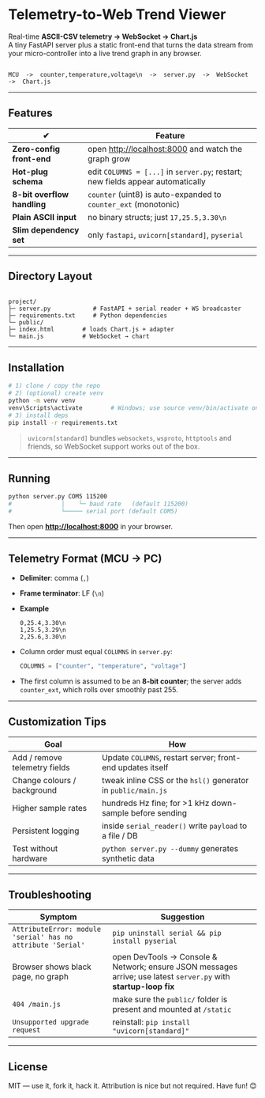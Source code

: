 # Telemetry-to-Web Trend Viewer

Real-time **ASCII-CSV telemetry → WebSocket → Chart.js**  
A tiny FastAPI server plus a static front-end that turns the data stream from your
micro-controller into a live trend graph in any browser.

```

MCU  ->  counter,temperature,voltage\n  ->  server.py  ->  WebSocket  ->  Chart.js

```

---

## Features

| ✔ | Feature |
|---|---------|
| **Zero-config front-end** &nbsp;| open <http://localhost:8000> and watch the graph grow |
| **Hot-plug schema** | edit `COLUMNS = [...]` in `server.py`; restart; new fields appear automatically |
| **8-bit overflow handling** | `counter` (uint8) is auto-expanded to `counter_ext` (monotonic) |
| **Plain ASCII input** | no binary structs; just `17,25.5,3.30\n` |
| **Slim dependency set** | only `fastapi`, `uvicorn[standard]`, `pyserial` |

---

## Directory Layout

```

project/
├─ server.py            # FastAPI + serial reader + WS broadcaster
├─ requirements.txt     # Python dependencies
└─ public/
├─ index.html        # loads Chart.js + adapter
└─ main.js           # WebSocket → chart

````

---

## Installation

```bash
# 1) clone / copy the repo
# 2) (optional) create venv
python -m venv venv
venv\Scripts\activate        # Windows; use source venv/bin/activate on *nix
# 3) install deps
pip install -r requirements.txt
````

> `uvicorn[standard]` bundles `websockets`, `wsproto`, `httptools` and friends, so
> WebSocket support works out of the box.

---

## Running

```bash
python server.py COM5 115200
#              │    └─ baud rate   (default 115200)
#              └───── serial port (default COM5)
```

Then open **[http://localhost:8000](http://localhost:8000)** in your browser.

---

## Telemetry Format (MCU → PC)

* **Delimiter**: comma (`,`)

* **Frame terminator**: LF (`\n`)

* **Example**

  ```
  0,25.4,3.30\n
  1,25.5,3.29\n
  2,25.6,3.30\n
  ```

* Column order must equal `COLUMNS` in `server.py`:

  ```python
  COLUMNS = ["counter", "temperature", "voltage"]
  ```

* The first column is assumed to be an **8-bit counter**; the server
  adds `counter_ext`, which rolls over smoothly past 255.

---

## Customization Tips

| Goal                          | How                                                           |
| ----------------------------- | ------------------------------------------------------------- |
| Add / remove telemetry fields | Update `COLUMNS`, restart server; front-end updates itself    |
| Change colours / background   | tweak inline CSS or the `hsl()` generator in `public/main.js` |
| Higher sample rates           | hundreds Hz fine; for >1 kHz down-sample before sending       |
| Persistent logging            | inside `serial_reader()` write `payload` to a file / DB       |
| Test without hardware         | `python server.py --dummy` generates synthetic data           |

---

## Troubleshooting

| Symptom                                                     | Suggestion                                                                                                       |
| ----------------------------------------------------------- | ---------------------------------------------------------------------------------------------------------------- |
| `AttributeError: module 'serial' has no attribute 'Serial'` | `pip uninstall serial && pip install pyserial`                                                                   |
| Browser shows black page, no graph                          | open DevTools → Console & Network; ensure JSON messages arrive; use latest `server.py` with **startup-loop fix** |
| `404 /main.js`                                              | make sure the `public/` folder is present and mounted at `/static`                                               |
| `Unsupported upgrade request`                               | reinstall: `pip install "uvicorn[standard]"`                                                                     |

---

## License

MIT — use it, fork it, hack it.
Attribution is nice but not required. Have fun! 😊

```
